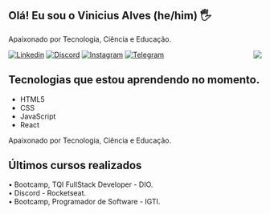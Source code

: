 ## Olá! Eu sou o Vinicius Alves (he/him) 🖐️
 
Apaixonado por Tecnologia, Ciência e Educação.

[![Linkedin](https://img.shields.io/badge/LinkedIn-0077B5?style=for-the-badge&logo=linkedin&logoColor=white)](https://www.linkedin.com/in/asvinicius/)
[![Discord](https://img.shields.io/badge/Discord-7289DA?style=for-the-badge&logo=discord&logoColor=white)]()
[![Instagram](https://img.shields.io/badge/Instagram-E4405F?style=for-the-badge&logo=instagram&logoColor=white)](https://www.instagram.com/alvezvini/)
[![Telegram](https://img.shields.io/badge/Telegram-2CA5E0?style=for-the-badge&logo=telegram&logoColor=white)](https://t.me/alvezvini)
<img align="right" src="https://lh3.googleusercontent.com/uSTWAKK4xZ7dRH652CU93L_QPTyZcmHMis3I3sTnFfeAF-FucY93bihldqbNRQZ8SnHQoWcBnpC-pDwgp2okGxRHkAlF3wxRJAFthQKpJrig-wERIlZ7c9fpV4FpQoDdewdy7sIaeA6XAtjohetau6jGTwdbmjPIBPtIGhsFdidXK9KEjKxrfs0vW86nPABPY1ZUQ0rbiu24w3pYLAy4h6RcsyiRG5V8qe6m6aK0lxbNY7VwpWHAx42Nv-W9ayvtPFWcRaAITem-ZvoIfPE3I_IhXn42nFmoZImThBOPc4A6NVYz5ACckTYfmOfhfGV139dNWIKnlm2poD3ffqLbdb043bnDCuuEgkmtJNAle758wbLvYV5iSfr9mt8QLJUIOX4DABujmtTUQdfM0dugSZbdu8XziR1FuHFUfoAp8JtiEeiJxHl5cmBLVmydn8x_cdCmha9AAybx-BF_qQ_FccnvctrfJTQhldmQRxYN3r7eMenvCe8Ucy3tJGBP8w68xrocHFCV8ZbMm_YLz1H6klzOOJaOYBqnEUuajd9U4PJ7Kv8h9TvfQVhgsshKOlgZrGRm6bzgL1JJIKtujqXlA7irtqPkeHbPsDg7N_kAHItPNEl9WcjgDYrWsUZQfe81Cb-QREpNXBtKorgUbQnpnMMKpZjoVqwewrZ5MXY1qqTiAuH3JrA_ukexw4EESWTKsjo2jkklQTHw085bkbmKHbELUld9YjYvU-6MKg_gP18GLRTrg5AAFIQAlTc=w352-h331-no?authuser=0"/>

## Tecnologias que estou aprendendo no momento. 
- HTML5
- CSS
- JavaScript
- React

Apaixonado por Tecnologia, Ciência e Educação.

## Últimos cursos realizados  
<div>
  • Bootcamp, TQI FullStack Developer - DIO. </br>
  • Discord - Rocketseat. </br>
  • Bootcamp, Programador de Software - IGTI.
</div>
